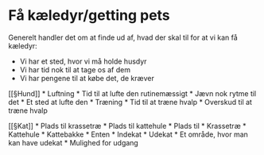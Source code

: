 # Få kæledyr/getting pets
Generelt handler det om at finde ud af, hvad der skal til for at vi kan få kæledyr:
* Vi har et sted, hvor vi må holde husdyr
* Vi har tid nok til at tage os af dem
* Vi har pengene til at købe det, de kræver

[[§Hund]]
	* Luftning
		* Tid til at lufte den rutinemæssigt
		* Jævn nok rytme til det
		* Et sted at lufte den
	* Træning
		* Tid til at træne hvalp
		* Overskud til at træne hvalp

[[§Kat]]
	* Plads til krassetræ
	* Plads til kattehule
	* Plads til
		* Krassetræ
		* Kattehule
		* Kattebakke
	* Enten
		* Indekat
		* Udekat
			* Et område, hvor man kan have udekat
			* Mulighed for udgang

<!-- {BearID:4DECE4C3-49B6-45D3-8EA4-797DC29370BE-13250-00001F24F698AD2E} -->
